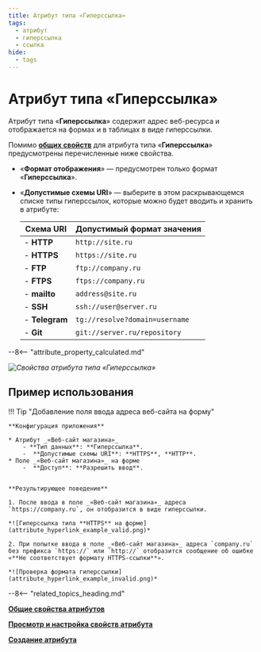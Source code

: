 ```yaml
---
title: Атрибут типа «Гиперссылка»
tags:
  - атрибут
  - гиперссылка
  - ссылка
hide:
  - tags
---
```


# Атрибут типа «Гиперссылка»

Атрибут типа «**Гиперссылка**» содержит адрес веб-ресурса и отображается на формах и в таблицах в виде гиперссылки.

Помимо **[общих свойств](attribute_common_properties.md)** для атрибута типа «**Гиперссылка**» предусмотрены перечисленные ниже свойства.

* «**Формат отображения**» — предусмотрен только формат «**Гиперссылка**».
* «**Допустимые схемы URI**» — выберите в этом раскрывающемся списке типы гиперссылок, которые можно будет вводить и хранить в атрибуте:
        
    Схема URI | Допустимый формат значения
    --------- |----------
    - **HTTP** |`http://site.ru`
    - **HTTPS** |`https://site.ru`
    - **FTP** |`ftp://company.ru`
    - **FTPS** |`ftps://company.ru`
    - **mailto** |`address@site.ru`
    - **SSH** |`ssh://user@server.ru`
    - **Telegram** |`tg://resolve?domain=username`
    - **Git** |`git://server.ru/repository`

--8<-- "attribute_property_calculated.md"

*![Свойства атрибута типа «Гиперссылка»](attribute_hyperlink_properties.png)*

## Пример использования

!!! Tip "Добавление поля ввода адреса веб-сайта на форму"

    **Конфигурация приложения**
    
    * Атрибут _«Веб-сайт магазина»_
        - **Тип данных**: **Гиперссылка**.
        -  **Допустимые схемы URI**: **HTTPS**, **HTTP**.
    * Поле _«Веб-сайт магазина»_ на форме
        -  **Доступ**: **Разрешить ввод**.
    

    **Результирующее поведение**

    1. После ввода в поле _«Веб-сайт магазина»_ адреса `https://company.ru`, он отобразится в виде гиперссылки.
    
    *![Гиперссылка типа **HTTPS** на форме](attribute_hyperlink_example_valid.png)*
    
    2. При попытке ввода в поле _«Веб-сайт магазина»_ адреса `company.ru` без префикса `https://` или `http://` отобразится сообщение об ошибке «**Не соответствует формату HTTPS-ссылки**».
    
    *![Проверка формата гиперссылки](attribute_hyperlink_example_invalid.png)*

--8<-- "related_topics_heading.md"

**[Общие свойства атрибутов](attribute_common_properties.md)**

**[Просмотр и настройка свойств атрибута](attribute_setup.md)**

**[Создание атрибута](attribute_creation.md)**
